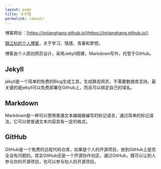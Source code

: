 ```yaml
---
layout: page
title: 关于我
permalink: /about/
---
```


博客网址：[https://jinjianghang.github.io](https://jinjianghang.github.io/)

[锦江杭的个人博客][个人博客]，关于学习、情感、青春和梦想。

博客由个人原创网页设计，采用Jekyll搭建，Markdown写作，托管于GitHub。

## Jekyll

jekyll是一个简单的免费的Blog生成工具，生成静态网页，不需要数据库支持。最关键的是jekyll可以免费部署在Github上，而且可以绑定自己的域名。

## Markdown
Markdown是一种可以使用普通文本编辑器编写的标记语言，通过简单的标记语法，它可以使普通文本内容具有一定的格式。

## GitHub
GitHub是一个免费的远程代码仓库，如果是个人的开源项目，放到GitHub上是完全没有问题的。其实GitHub还是一个开源协作社区，通过GitHub，既可以让别人参与你的开源项目，也可以参与别人的开源项目。

[个人博客]: https://jinjianghang.github.io/
